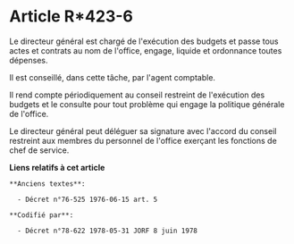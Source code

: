 # Article R*423-6

Le directeur général est chargé de l'exécution des budgets et passe tous actes et contrats au nom de l'office, engage,
liquide et ordonnance toutes dépenses.

Il est conseillé, dans cette tâche, par l'agent comptable.

Il rend compte périodiquement au conseil restreint de l'exécution des budgets et le consulte pour tout problème qui engage la
politique générale de l'office.

Le directeur général peut déléguer sa signature avec l'accord du conseil restreint aux membres du personnel de l'office
exerçant les fonctions de chef de service.

**Liens relatifs à cet article**

	**Anciens textes**:

	  - Décret n°76-525 1976-06-15 art. 5

	**Codifié par**:

	  - Décret n°78-622 1978-05-31 JORF 8 juin 1978
